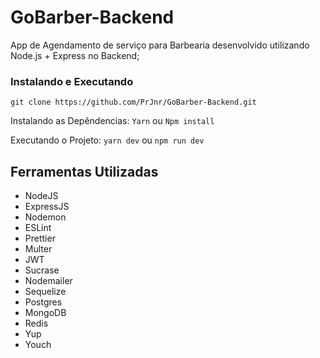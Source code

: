 # GoBarber-Backend
App de Agendamento de serviço para Barbearia desenvolvido utilizando Node.js + Express no Backend;

### Instalando e Executando 
`git clone https://github.com/PrJnr/GoBarber-Backend.git`

Instalando as Depêndencias: 
`Yarn` ou `Npm install`

Executando o Projeto: 
`yarn dev` ou `npm run dev`

## Ferramentas Utilizadas

* NodeJS
* ExpressJS
* Nodemon
* ESLint
* Prettier
* Multer
* JWT
* Sucrase
* Nodemailer
* Sequelize
* Postgres
* MongoDB
* Redis
* Yup
* Youch



